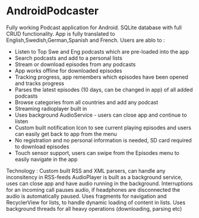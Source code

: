 # AndroidPodcaster

Fully working Podcast application for Android. SQLite database with full CRUD functionality.
App is fully translated to English,Swedish,German,Spanish and French. Users are ablo to :
- Listen to Top Swe and Eng podcasts which are pre-loaded into the app
- Search podcasts and add to a personal lists
- Stream or download episodes from any podcasts
- App works offline for downloaded episodes
- Tracking progress, app remembers which episodes have been opened and tracks progress
- Parses the latest episodes (10 days, can be changed in app) of all added podcasts
- Browse categories from all countries and add any podcast
- Streaming radioplayer built in
- Uses background AudioService - users can close app and continue to listen
- Custom built notification Icon to see current playing episodes and users can easily get back to app from the menu
- No registration and no personal information is needed, SD card required to download episodes
- Touch sensor support, users can swipe from the Episodes menu to easily navigate in the app

Technology :
Custom built RSS and XML parsers, can handle any inconsitency in RSS-feeds
AudioPlayer is built as a background service, uses can close app and have audio running in the background.
Interruptions for an incoming call pauses audio, if headphones are disconnected the audio is automatically paused.
Uses fragments for navigation and RecyclerView for lists, to handle dynamic loading of content in lists.
Uses background threads for all heavy operations (downloading, parsing etc)
